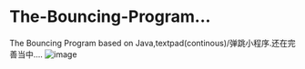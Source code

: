 # The-Bouncing-Program...
The Bouncing Program  based on Java,textpad(continous)/弹跳小程序.还在完善当中....
![image](https://user-images.githubusercontent.com/78581470/140455646-121a9f64-e0a3-48fb-b338-90ecb861591b.png)

